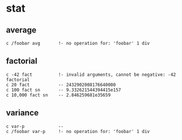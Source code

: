 # stat

## average

    c /foobar avg       !- no operation for: 'foobar' 1 div

## factorial

    c -42 fact          !- invalid arguments, cannot be negative: -42 factorial
    c 20 fact           -- 2432902008176640000
    c 100 fact sn       -- 9.332621544394415e157
    c 10,000 fact sn    -- 2.846259681e35659

## variance

    c var-p             --
    c /foobar var-p     !- no operation for: 'foobar' 1 div
